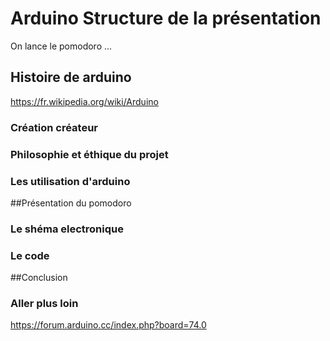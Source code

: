 
# Arduino Structure de la présentation

On lance le pomodoro ...

## Histoire de arduino
https://fr.wikipedia.org/wiki/Arduino

### Création créateur 


### Philosophie et éthique du projet


### Les utilisation d'arduino


##Présentation du pomodoro


### Le shéma electronique


### Le code 


##Conclusion

### Aller plus loin 

https://forum.arduino.cc/index.php?board=74.0
